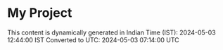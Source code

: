 # My Project

This content is dynamically generated in Indian Time (IST): 2024-05-03 12:44:00 IST
Converted to UTC: 2024-05-03 07:14:00 UTC
